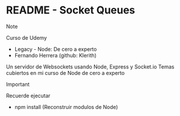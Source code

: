 # README - Socket Queues

> [!NOTE]
> Curso de Udemy
> - Legacy - Node: De cero a experto
> - Fernando Herrera (github: Klerith)
>
> Un servidor de Websockets usando Node, Express y Socket.io
> Temas cubiertos en mi curso de Node de cero a experto

> [!IMPORTANT]
> Recuerde ejecutar
> - npm install (Reconstruir modulos de Node)